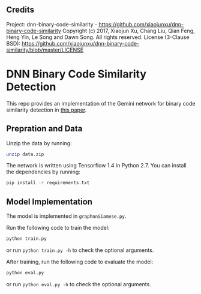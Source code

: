 ## Credits
Project: dnn-binary-code-similarity - https://github.com/xiaojunxu/dnn-binary-code-similarity
Copyright (c) 2017, Xiaojun Xu, Chang Liu, Qian Feng, Heng Yin, Le Song and Dawn Song. All rights reserved.
License (3-Clause BSD): https://github.com/xiaojunxu/dnn-binary-code-similarity/blob/master/LICENSE

# DNN Binary Code Similarity Detection
This repo provides an implementation of the Gemini network for binary code similarity detection in [this paper](https://arxiv.org/abs/1708.06525).

## Prepration and Data
Unzip the data by running:
```bash
unzip data.zip
```

The network is written using Tensorflow 1.4 in Python 2.7. You can install the dependencies by running:
```bash
pip install -r requirements.txt
```

## Model Implementation
The model is implemented in `graphnnSiamese.py`.

Run the following code to train the model:
```bash
python train.py
```
or run `python train.py -h` to check the optional arguments.

After training, run the following code to evaluate the model:
```bash
python eval.py
```
or run `python eval.py -h` to check the optional arguments.
